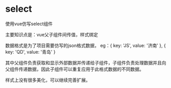 # select
使用vue仿写select组件

主要知识点是：vue父子组件间传值，样式绑定

数据格式是为了项目需要仿写的json格式数据，
      eg：{
            key: 'JS',
            value: '济南'
          }, {
            key: 'QD',
            value: '青岛'
          }
          
其中父组件负责获取和显示外部数据并传递给子组件，子组件负责处理数据并且向父组件传递数据，因此子组件可以重复应用于此格式数据的不同数据。

样式上没有很多美化，可以继续完善扩展。

